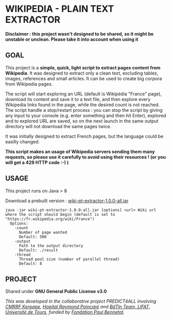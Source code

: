 # WIKIPEDIA - PLAIN TEXT EXTRACTOR

**Disclaimer : this project wasn't designed to be shared, so it might be unstable or unclean. Please take it into account when using it**

## GOAL

This project is a **simple, quick, light script to extract pages content from Wikipedia**. It was designed to extract only a clean text, excluding tables, images, references and small articles. It can be used to create big corpora from Wikipedia pages.

The script will start exploring an URL (default is Wikipédia "France" page), download its content and save it to a text file, and then explore every Wikipedia links found in the page, while the desired count is not reached. The script handle a stop/restart process : you can stop the script by giving any input to your console (e.g. enter something and then hit Enter), explored and to explored URL are saved, so on the next launch in the same output directory will not download the same pages twice.

It was initially designed to extract French pages, but the language could be easilly changed.

**This script makes an usage of Wikipedia servers sending them many requests, so please use it carefully to avoid using their resources ! (or you will get a 429 HTTP code :-) )**

## USAGE

This project runs on Java > 8

Download a prebuilt version : [wiki-pt-extractor-1.0.0-all.jar](TODO)

```
java -jar wiki-pt-extractor-1.0.0-all.jar [options] <url> Wiki url where the script should begin (default is set to "https://fr.wikipedia.org/wiki/France")
  Options:
    -count
      Number of page wanted
      Default: 500
    -output
      Path to the output directory
      Default: ./result
    -thread
      Thread pool size (number of parallel thread)
      Default: 8
```


## PROJECT

Shared under **GNU General Public License v3.0**

*This was developed in the collaborative project PREDICT4ALL involving [CMRRF Kerpape](http://www.kerpape.mutualite56.fr/fr), [Hopital Raymond Poincaré](http://raymondpoincare.aphp.fr/) and [BdTln Team, LIFAT, Université de Tours](https://lifat.univ-tours.fr/teams/bdtin/), funded by [Fondation Paul Bennetot](https://www.fondationpaulbennetot.org/).*